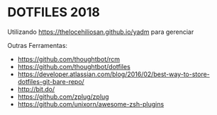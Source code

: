 # DOTFILES 2018

Utilizando https://thelocehiliosan.github.io/yadm para gerenciar

Outras Ferramentas:

* https://github.com/thoughtbot/rcm
* https://github.com/thoughtbot/dotfiles
* https://developer.atlassian.com/blog/2016/02/best-way-to-store-dotfiles-git-bare-repo/
* http://bit.do/
* https://github.com/zplug/zplug
* https://github.com/unixorn/awesome-zsh-plugins
